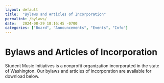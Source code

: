 ```yaml
---
layout: default
title:  "Bylaws and Articles of Incorporation"
permalink: /bylaws/
date:   2024-08-29 18:16:45 -0700
categories: ["Board", "Announcements", "Events", "Info"]
---
```


# Bylaws and Articles of Incorporation

Student Music Initiatives is a nonprofit organization incorporated in the state of Washington. Our bylaws and articles of incorporation are available for download below.

